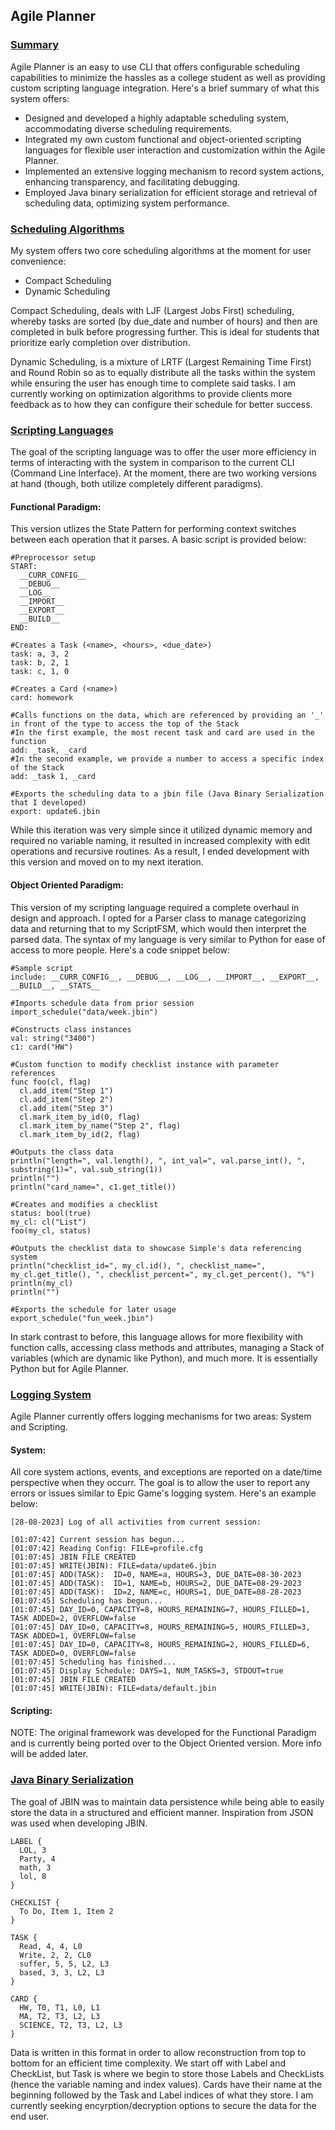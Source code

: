 ## Agile Planner

### <ins>Summary</ins>

Agile Planner is an easy to use CLI that offers configurable scheduling capabilities to minimize the hassles as a college student as well as providing custom scripting language integration. Here's a brief summary of what this system offers: 

* Designed and developed a highly adaptable scheduling system, accommodating diverse scheduling requirements.
* Integrated my own custom functional and object-oriented scripting languages for flexible user interaction and customization within the Agile Planner.
* Implemented an extensive logging mechanism to record system actions, enhancing transparency, and facilitating debugging.
* Employed Java binary serialization for efficient storage and retrieval of scheduling data, optimizing system performance.


### <ins>Scheduling Algorithms</ins>

My system offers two core scheduling algorithms at the moment for user convenience:
* Compact Scheduling
* Dynamic Scheduling

Compact Scheduling, deals with LJF (Largest Jobs First) scheduling, whereby tasks are sorted (by due_date and number of hours) and then are completed in bulk before progressing further. This is ideal for students that prioritize early completion over distribution.

Dynamic Scheduling, is a mixture of LRTF (Largest Remaining Time First) and Round Robin so as to equally distribute all the tasks within the system while ensuring the user has enough time to complete said tasks. I am currently working on optimization algorithms to provide clients more feedback as to how they can configure their schedule for better success.

### <ins>Scripting Languages</ins>

The goal of the scripting language was to offer the user more efficiency in terms of interacting with the system in comparison to the current CLI (Command Line Interface). At the moment, there are two working versions at hand (though, both utilize completely different paradigms).

#### Functional Paradigm:
This version utlizes the State Pattern for performing context switches between each operation that it parses. A basic script is provided below:
```
#Preprocessor setup
START:
  __CURR_CONFIG__
  __DEBUG__
  __LOG__
  __IMPORT__
  __EXPORT__
  __BUILD__
END:

#Creates a Task (<name>, <hours>, <due_date>)
task: a, 3, 2
task: b, 2, 1
task: c, 1, 0

#Creates a Card (<name>)
card: homework

#Calls functions on the data, which are referenced by providing an '_' in front of the type to access the top of the Stack
#In the first example, the most recent task and card are used in the function 
add: _task, _card
#In the second example, we provide a number to access a specific index of the Stack
add: _task 1, _card

#Exports the scheduling data to a jbin file (Java Binary Serialization that I developed)
export: update6.jbin
```
While this iteration was very simple since it utilized dynamic memory and required no variable naming, it resulted in increased complexity with edit operations and recursive routines. As a result, I ended development with this version and moved on to my next iteration.

#### Object Oriented Paradigm:

This version of my scripting language required a complete overhaul in design and approach. I opted for a Parser class to manage categorizing data and returning that to my ScriptFSM, which would then interpret the parsed data. The syntax of my language is very similar to Python for ease of access to more people. Here's a code snippet below:

```
#Sample script
include: __CURR_CONFIG__, __DEBUG__, __LOG__, __IMPORT__, __EXPORT__, __BUILD__, __STATS__

#Imports schedule data from prior session
import_schedule("data/week.jbin")

#Constructs class instances
val: string("3400")
c1: card("HW")

#Custom function to modify checklist instance with parameter references
func foo(cl, flag)
  cl.add_item("Step 1")
  cl.add_item("Step 2")
  cl.add_item("Step 3")
  cl.mark_item_by_id(0, flag)
  cl.mark_item_by_name("Step 2", flag)
  cl.mark_item_by_id(2, flag)

#Outputs the class data
println("length=", val.length(), ", int_val=", val.parse_int(), ", substring(1)=", val.sub_string(1))
println("")
println("card_name=", c1.get_title())

#Creates and modifies a checklist
status: bool(true)
my_cl: cl("List")
foo(my_cl, status)

#Outputs the checklist data to showcase Simple's data referencing system
println("checklist_id=", my_cl.id(), ", checklist_name=", my_cl.get_title(), ", checklist_percent=", my_cl.get_percent(), "%")
println(my_cl)
println("")

#Exports the schedule for later usage
export_schedule("fun_week.jbin")
```
In stark contrast to before, this language allows for more flexibility with function calls, accessing class methods and attributes, managing a Stack of variables (which are dynamic like Python), and much more. It is essentially Python but for Agile Planner.

### <ins>Logging System</ins>

Agile Planner currently offers logging mechanisms for two areas: System and Scripting.

#### System:
All core system actions, events, and exceptions are reported on a date/time perspective when they occurr. The goal is to allow the user to report any errors or issues similar to Epic Game's logging system. Here's an example below:
```
[28-08-2023] Log of all activities from current session: 

[01:07:42] Current session has begun...
[01:07:42] Reading Config: FILE=profile.cfg
[01:07:45] JBIN FILE CREATED
[01:07:45] WRITE(JBIN): FILE=data/update6.jbin
[01:07:45] ADD(TASK):  ID=0, NAME=a, HOURS=3, DUE_DATE=08-30-2023
[01:07:45] ADD(TASK):  ID=1, NAME=b, HOURS=2, DUE_DATE=08-29-2023
[01:07:45] ADD(TASK):  ID=2, NAME=c, HOURS=1, DUE_DATE=08-28-2023
[01:07:45] Scheduling has begun...
[01:07:45] DAY_ID=0, CAPACITY=8, HOURS_REMAINING=7, HOURS_FILLED=1, TASK ADDED=2, OVERFLOW=false
[01:07:45] DAY_ID=0, CAPACITY=8, HOURS_REMAINING=5, HOURS_FILLED=3, TASK ADDED=1, OVERFLOW=false
[01:07:45] DAY_ID=0, CAPACITY=8, HOURS_REMAINING=2, HOURS_FILLED=6, TASK ADDED=0, OVERFLOW=false
[01:07:45] Scheduling has finished...
[01:07:45] Display Schedule: DAYS=1, NUM_TASKS=3, STDOUT=true
[01:07:45] JBIN FILE CREATED
[01:07:45] WRITE(JBIN): FILE=data/default.jbin
```

#### Scripting:

NOTE: The original framework was developed for the Functional Paradigm and is currently being ported over to the Object Oriented version. More info will be added later.

### <ins>Java Binary Serialization</ins>

The goal of JBIN was to maintain data persistence while being able to easily store the data in a structured and efficient manner. Inspiration from JSON was used when developing JBIN.
```
LABEL {
  LOL, 3
  Party, 4
  math, 3
  lol, 8
}

CHECKLIST {
  To Do, Item 1, Item 2
}

TASK {
  Read, 4, 4, L0
  Write, 2, 2, CL0
  suffer, 5, 5, L2, L3
  based, 3, 3, L2, L3
}

CARD {
  HW, T0, T1, L0, L1
  MA, T2, T3, L2, L3
  SCIENCE, T2, T3, L2, L3
}
```
Data is written in this format in order to allow reconstruction from top to bottom for an efficient time complexity. We start off with Label and CheckList, but Task is where we begin to store those Labels and CheckLists (hence the variable naming and index values). Cards have their name at the beginning followed by the Task and Label indices of what they store. I am currently seeking encyrption/decryption options to secure the data for the end user.
